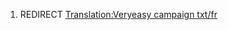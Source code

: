 1.  REDIRECT [Translation:Veryeasy campaign
    txt/fr](Translation:Veryeasy_campaign_txt/fr "wikilink")